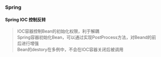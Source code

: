 ### Spring 
#### Spring IOC 控制反转
> IOC容器控制Bean的初始化权限，利于解耦  
> Spring容器初始化Bean，可以通过实现PostProcess方法，对Beand的前后进行增强  
> Bean的destory在多例中，不会在IOC容器关闭后被调用  